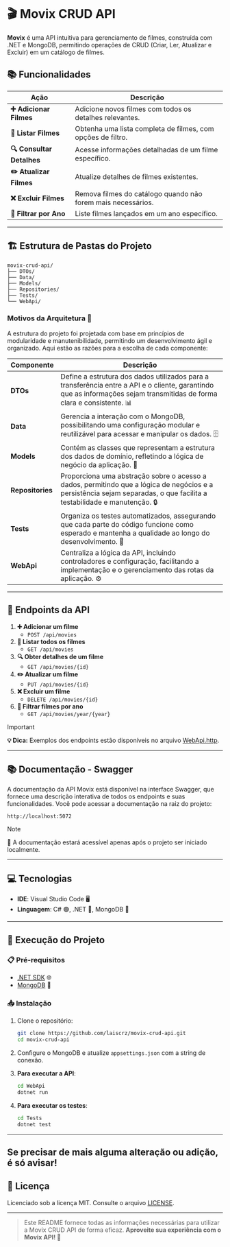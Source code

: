 # 🎬 Movix CRUD API

**Movix** é uma API intuitiva para gerenciamento de filmes, construída com .NET e MongoDB, permitindo operações de CRUD (Criar, Ler, Atualizar e Excluir) em um catálogo de filmes.

## 📚 Funcionalidades

| Ação                        | Descrição                                                                                     |
|-----------------------------|-----------------------------------------------------------------------------------------------|
| **➕ Adicionar Filmes**      | Adicione novos filmes com todos os detalhes relevantes.                                       |
| **📜 Listar Filmes**        | Obtenha uma lista completa de filmes, com opções de filtro.                                   |
| **🔍 Consultar Detalhes**   | Acesse informações detalhadas de um filme específico.                                         |
| **✏️ Atualizar Filmes**     | Atualize detalhes de filmes existentes.                                                       |
| **❌ Excluir Filmes**       | Remova filmes do catálogo quando não forem mais necessários.                                  |
| **📅 Filtrar por Ano**      | Liste filmes lançados em um ano específico.                                                  |

---

## 🏗️ Estrutura de Pastas do Projeto

```
movix-crud-api/
├── DTOs/
├── Data/
├── Models/
├── Repositories/
├── Tests/
└── WebApi/
```

### Motivos da Arquitetura 🔧
A estrutura do projeto foi projetada com base em princípios de modularidade e manutenibilidade, permitindo um desenvolvimento ágil e organizado. Aqui estão as razões para a escolha de cada componente:

| Componente       | Descrição                                                                                     |
|------------------|-----------------------------------------------------------------------------------------------|
| **DTOs**         | Define a estrutura dos dados utilizados para a transferência entre a API e o cliente, garantindo que as informações sejam transmitidas de forma clara e consistente. 📊 |
| **Data**         | Gerencia a interação com o MongoDB, possibilitando uma configuração modular e reutilizável para acessar e manipular os dados. 🗄️ |
| **Models**       | Contém as classes que representam a estrutura dos dados de domínio, refletindo a lógica de negócio da aplicação. 📁 |
| **Repositories** | Proporciona uma abstração sobre o acesso a dados, permitindo que a lógica de negócios e a persistência sejam separadas, o que facilita a testabilidade e manutenção. 🔒 |
| **Tests**        | Organiza os testes automatizados, assegurando que cada parte do código funcione como esperado e mantenha a qualidade ao longo do desenvolvimento. 🧪 |
| **WebApi**       | Centraliza a lógica da API, incluindo controladores e configuração, facilitando a implementação e o gerenciamento das rotas da aplicação. ⚙️ |
---

## 📡 Endpoints da API

1. **➕ Adicionar um filme**
   - `POST /api/movies`
2. **📜 Listar todos os filmes**
   - `GET /api/movies`
3. **🔍 Obter detalhes de um filme**
   - `GET /api/movies/{id}`
4. **✏️ Atualizar um filme**
   - `PUT /api/movies/{id}`
5. **❌ Excluir um filme**
   - `DELETE /api/movies/{id}`
6. **📅 Filtrar filmes por ano**
   - `GET /api/movies/year/{year}`

> [!IMPORTANT] 
> **💡 Dica:** Exemplos dos endpoints estão disponíveis no arquivo [WebApi.http](https://github.com/laiscrz/movix-crud-api/blob/main/WebApi/WebApi.http).

---

## 📚 Documentação - Swagger

A documentação da API Movix está disponível na interface Swagger, que fornece uma descrição interativa de todos os endpoints e suas funcionalidades. Você pode acessar a documentação na raiz do projeto:

```https
http://localhost:5072
```

> [!NOTE]
> 📝 A documentação estará acessível apenas após o projeto ser iniciado localmente. 

---

## 💻 Tecnologias

- **IDE**: Visual Studio Code 🖥️
- **Linguagem**: C# 🟢, .NET 🔵, MongoDB 🍃

---

## 🚀 Execução do Projeto

### 📋 Pré-requisitos

- [.NET SDK](https://dotnet.microsoft.com/download) 🌐
- [MongoDB](https://www.mongodb.com/) 🍃

### 📥 Instalação

1. Clone o repositório:
   ```bash
   git clone https://github.com/laiscrz/movix-crud-api.git
   cd movix-crud-api
   ```

2. Configure o MongoDB e atualize `appsettings.json` com a string de conexão.

3. **Para executar a API**:
   ```bash
   cd WebApi
   dotnet run
   ```

4. **Para executar os testes**:
   ```bash
   cd Tests
   dotnet test
   ```

---

Se precisar de mais alguma alteração ou adição, é só avisar!
---

## 📄 Licença

Licenciado sob a licença MIT. Consulte o arquivo [LICENSE](https://github.com/laiscrz/movix-crud-api/blob/main/LICENSE).

---

> Este README fornece todas as informações necessárias para utilizar a Movix CRUD API de forma eficaz.
> **Aproveite sua experiência com o Movix API! 🎥**

